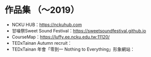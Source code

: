 # 作品集 （～2019）

* NCKU HUB：https://nckuhub.com
* 甘噪祭Sweet Sound Festival：https://sweetsoundfestival.github.io
* CourseMap：https://luffy.ee.ncku.edu.tw:11120/
* TEDxTainan Autumn recruit：
* TEDxTainan 年會「零到一 Nothing to Everything」形象網站：
